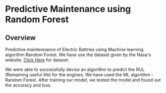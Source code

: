 # Predictive Maintenance using Random Forest

## Overview

Predictive maintennance of Electric Battries using Machine learning algorithm Random Forest. We have use the dataset given by the Nasa's website. [Click Here](https://ti.arc.nasa.gov/c/6/) for dataset.

We were able to successfully devise an algorithm to predict the RUL (Remaining useful life) for the engines. We have used the ML algorithm - Random Forest. After training our model, we tested the model and found out the accuracy and loss.
